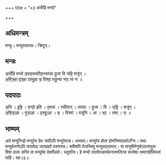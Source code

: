 +++
title = "०३ अभीहि मन्यो"

+++
## अधिमन्त्रम्
मन्युः। मन्युस्तापसः। त्रिष्टुप्।

## मन्त्रः
अ॒भी॑हि मन्यो त॒वस॒स्तवी॑या॒न्तप॑सा यु॒जा वि ज॑हि॒ शत्रू॑न् ।  
अ॒मि॒त्र॒हा वृ॑त्र॒हा द॑स्यु॒हा च॒ विश्वा॒ वसू॒न्या भ॑रा॒ त्वं नः॑ ॥

## पदपाठः
अ॒भि । इ॒हि॒ । म॒न्यो॒ इति॑ । त॒वसः॑ । तवी॑यान् । तप॑सा । यु॒जा । वि । ज॒हि॒ । शत्रू॑न् ।  
अ॒मि॒त्र॒ऽहा । वृ॒त्र॒ऽहा । द॒स्यु॒ऽहा । च॒ । विश्वा॑ । वसू॑नि । आ । भ॒र॒ । त्वम् । नः॒ ॥

## भाष्यम्
अयं मन्युरिन्द्रो मन्युरेव देवः सर्वोऽपि मन्युरेवास। अभवत्। मन्युरेव होता होमनिष्पादकोऽग्निः। तथा मन्युर्वरुणोऽपि जातवेदा जातप्रज्ञो वरुणश्च। सर्वेष्वपि तेजस्विषु मन्युसद्भावात्। या मानुषीर्मनुषोऽपत्यभूता विशः प्रजाः सन्ति ता मन्युमेव देवमीळते। स्तुवन्ति। हे मन्यो तपसैतन्नामकेनास्मत्पित्रा सजोषाः समानप्रीतिस्त्वं पाहि। रक्ष॥३॥